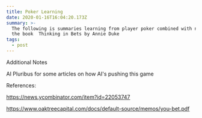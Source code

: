 ```yaml
---
title: Poker Learning
date: 2020-01-16T16:04:20.173Z
summary: >-
  The following is summaries learning from player poker combined with notes from
  the book  Thinking in Bets by Annie Duke
tags:
  - post
---
```





Additional Notes

AI Pluribus for some articles on how AI's pushing this game



References:

<https://news.ycombinator.com/item?id=22053747>

<https://www.oaktreecapital.com/docs/default-source/memos/you-bet.pdf>
